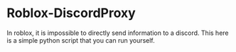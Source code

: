 # Roblox-DiscordProxy
In roblox, it is impossible to directly send information to a discord. This here is a simple python script that you can run yourself.
